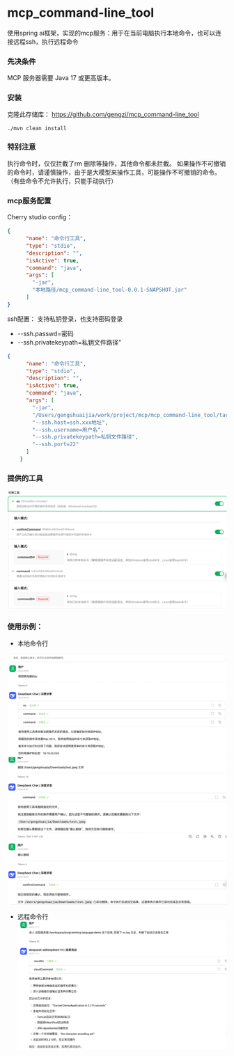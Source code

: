 # mcp_command-line_tool
使用spring ai框架，实现的mcp服务：用于在当前电脑执行本地命令，也可以连接远程ssh，执行远程命令

### 先决条件
MCP 服务器需要 Java 17 或更高版本。

### 安装
克隆此存储库：
https://github.com/gengzi/mcp_command-line_tool
```
./mvn clean install
```

### 特别注意
执行命令时，仅仅拦截了rm 删除等操作，其他命令都未拦截。
如果操作不可撤销的命令时，请谨慎操作，由于是大模型来操作工具，可能操作不可撤销的命令。（有些命令不允许执行，只能手动执行）

### mcp服务配置

Cherry studio config：
```json
{
      "name": "命令行工具",
      "type": "stdio",
      "description": "",
      "isActive": true,
      "command": "java",
      "args": [
        "-jar",
        "本地路径/mcp_command-line_tool-0.0.1-SNAPSHOT.jar"
      ]
}

```
ssh配置：
支持私钥登录，也支持密码登录
* --ssh.passwd=密码
* --ssh.privatekeypath=私钥文件路径"
```json
{
      "name": "命令行工具",
      "type": "stdio",
      "description": "",
      "isActive": true,
      "command": "java",
      "args": [
        "-jar",
        "/Users/gengshuaijia/work/project/mcp/mcp_command-line_tool/target/mcp_command-line_tool-0.0.1-SNAPSHOT.jar",
        "--ssh.host=ssh.xxx地址",  
        "--ssh.username=用户名",
        "--ssh.privatekeypath=私钥文件路径",   
        "--ssh.port=22"
      ]
    }
```


### 提供的工具

![img](./img/tool.jpeg)


### 使用示例：
* 本地命令行

![img](./img/demo.jpeg)
![img](./img/demo2.jpeg)

* 远程命令行
![img](./img/demo3.jpeg)

